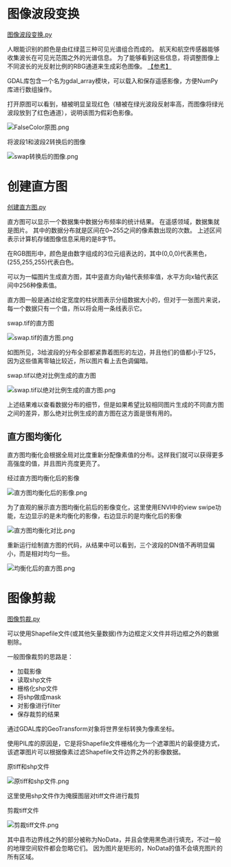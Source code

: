 # 图像波段变换

[图像波段变换.py](./图像波段变换.py)

人眼能识别的颜色是由红绿蓝三种可见光谱组合而成的。
航天和航空传感器能够收集波长在可见光范围之外的光谱信息。
为了能够看到这些信息，将调整图像上不同波长的光反射比例的RBG通道来生成彩色图像。
[【参考】](<https://github.com/hanke-janson/GIS/tree/master/ENVI>)

GDAL库包含一个名为gdal_array模块，可以载入和保存遥感影像，方便NumPy库进行数组操作。

打开原图可以看到，植被明显呈现红色（植被在绿光波段反射率高，而图像将绿光波段放到了红色通道），说明该图为假彩色影像。

![FalseColor原图.png](img/FalseColor.png)

将波段1和波段2转换后的图像

![swap转换后的图像.png](img/FalseColor转换后的图像.png)

# 创建直方图

[创建直方图.py](./创建直方图.py)

直方图可以显示一个数据集中数据分布频率的统计结果。
在遥感领域，数据集就是图片。
其中的数据分布就是区间在0~255之间的像素数出现的次数。
上述区间表示计算机存储图像信息采用的是8字节。

在RGB图形中，颜色是由数字组成的3位元组表达的，其中(0,0,0)代表黑色，(255,255,255)代表白色。

可以为一幅图片生成直方图，其中竖直方向y轴代表频率值，水平方向x轴代表区间中256种像素值。

直方图一般是通过给定宽度的柱状图表示分组数据大小的，但对于一张图片来说，每一个数据只有一个值，所以将会用一条线表示它。

swap.tif的直方图

![swap.tif的直方图.png](img/swap直方图.png)

如图所见，3给波段的分布全部都紧靠着图形的左边，并且他们的值都小于125，因为这些值离零轴比较近，所以图片看上去色调偏暗。

swap.tif以绝对比例生成的直方图

![swap.tif以绝对比例生成的直方图.png](img/swap以绝对比例生成的直方图.png)

上述结果难以查看数据分布的细节，但是如果希望比较相同图片生成的不同直方图之间的差异，那么绝对比例生成的直方图在这方面是很有用的。

## 直方图均衡化

直方图均衡化会根据全局对比度重新分配像素值的分布。这样我们就可以获得更多高强度的值，并且图片亮度更亮了。

经过直方图均衡化后的影像

![直方图均衡化后的影像.png](img/直方图均衡化后的影像.png)

为了直观的展示直方图均衡化前后的影像变化，这里使用ENVI中的view swipe功能，左边显示的是未均衡化的影像，右边显示的是均衡化后的影像

![直方图均衡化对比.png](img/直方图均衡化对比.png)

重新运行绘制直方图的代码，从结果中可以看到，三个波段的DN值不再明显偏小，而是相对均匀一些。

![均衡化后的直方图.png](img/均衡化后的直方图.png)

# 图像剪裁

[图像剪裁.py](./图像剪裁.py)

可以使用Shapefile文件(或其他矢量数据)作为边框定义文件并将边框之外的数据剔除。

一般图像裁剪的思路是：

- 加载影像 
- 读取shp文件 
- 栅格化shp文件 
- 将shp做成mask 
- 对影像进行filter 
- 保存裁剪的结果

通过GDAL库的GeoTransform对象将世界坐标转换为像素坐标。

使用PIL库的原因是，它是将Shapefile文件栅格化为一个遮罩图片的最便捷方式，该遮罩图片可以根据像素过滤Shapefile文件边界之外的影像数据。

原tiff和shp文件

![原tiff和shp文件.png](img/原tiff和shp文件.png)

这里使用shp文件作为掩膜图层对tiff文件进行裁剪

剪裁tiff文件

![剪裁tiff文件.png](img/剪裁tiff文件.png)

其中县市边界线之外的部分被称为NoData，并且会使用黑色进行填充，不过一般的地理空间软件都会忽略它们。
因为图片是矩形的，NoData的值不会填充图片的所有区域。


